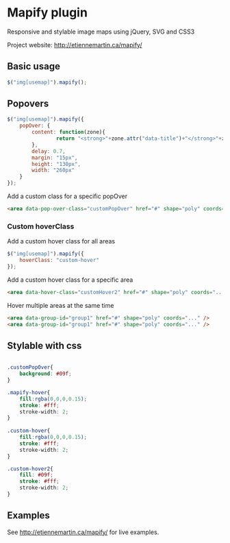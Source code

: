 # Mapify plugin

Responsive and stylable image maps using jQuery, SVG and CSS3

Project website: http://etiennemartin.ca/mapify/
 
## Basic usage

```javascript
$("img[usemap]").mapify();
```

## Popovers

```javascript
$("img[usemap]").mapify({
	popOver: {
  		content: function(zone){ 
  				return "<strong>"+zone.attr("data-title")+"</strong>"+zone.attr("data-nbmembre")+" Members";
  		},
  		delay: 0.7,
  		margin: "15px",
  		height: "130px",
  		width: "260px"
  	}
});
```    
Add a custom class for a specific popOver
```html
<area data-pop-over-class="customPopOver" href="#" shape="poly" coords="..." />
``` 

### Custom hoverClass
Add a custom hover class for all areas

```javascript
$("img[usemap]").mapify({
	hoverClass: "custom-hover"
});  
```  
Add a custom hover class for a specific area
```html
<area data-hover-class="customHover2" href="#" shape="poly" coords="..." />
``` 

Hover multiple areas at the same time
  
```html
<area data-group-id="group1" href="#" shape="poly" coords="..." />
<area data-group-id="group1" href="#" shape="poly" coords="..." />
``` 
    
## Stylable with css

```css

.customPopOver{
	background: #09f;
}

.mapify-hover{
	fill:rgba(0,0,0,0.15);
	stroke: #fff;
	stroke-width: 2;
}
	
.custom-hover{
	fill:rgba(0,0,0,0.15);
	stroke: #fff;
	stroke-width: 2;
}

.custom-hover2{
	fill: #09f;
	stroke: #fff;
	stroke-width: 2;
}
```

## Examples

See http://etiennemartin.ca/mapify/ for live examples.
